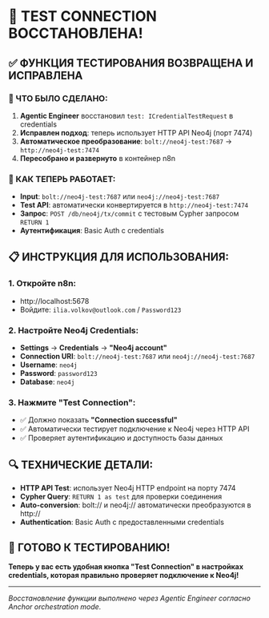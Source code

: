 # 🎉 TEST CONNECTION ВОССТАНОВЛЕНА!

## ✅ **ФУНКЦИЯ ТЕСТИРОВАНИЯ ВОЗВРАЩЕНА И ИСПРАВЛЕНА**

### **🔧 ЧТО БЫЛО СДЕЛАНО:**
1. **Agentic Engineer** восстановил `test: ICredentialTestRequest` в credentials
2. **Исправлен подход**: теперь использует HTTP API Neo4j (порт 7474)
3. **Автоматическое преобразование**: `bolt://neo4j-test:7687` → `http://neo4j-test:7474`
4. **Пересобрано и развернуто** в контейнер n8n

### **🎯 КАК ТЕПЕРЬ РАБОТАЕТ:**
- **Input**: `bolt://neo4j-test:7687` или `neo4j://neo4j-test:7687`
- **Test API**: автоматически конвертируется в `http://neo4j-test:7474`
- **Запрос**: `POST /db/neo4j/tx/commit` с тестовым Cypher запросом `RETURN 1`
- **Аутентификация**: Basic Auth с credentials

## 📋 **ИНСТРУКЦИЯ ДЛЯ ИСПОЛЬЗОВАНИЯ:**

### **1. Откройте n8n:**
- http://localhost:5678
- Войдите: `ilia.volkov@outlook.com` / `Password123`

### **2. Настройте Neo4j Credentials:**
- **Settings** → **Credentials** → **"Neo4j account"**
- **Connection URI**: `bolt://neo4j-test:7687` или `neo4j://neo4j-test:7687`
- **Username**: `neo4j`
- **Password**: `password123`  
- **Database**: `neo4j`

### **3. Нажмите "Test Connection":**
- ✅ Должно показать **"Connection successful"**
- ✅ Автоматически тестирует подключение к Neo4j через HTTP API
- ✅ Проверяет аутентификацию и доступность базы данных

## 🔍 **ТЕХНИЧЕСКИЕ ДЕТАЛИ:**
- **HTTP API Test**: использует Neo4j HTTP endpoint на порту 7474
- **Cypher Query**: `RETURN 1 as test` для проверки соединения
- **Auto-conversion**: bolt:// и neo4j:// автоматически преобразуются в http://
- **Authentication**: Basic Auth с предоставленными credentials

## 🚀 **ГОТОВО К ТЕСТИРОВАНИЮ!**

**Теперь у вас есть удобная кнопка "Test Connection" в настройках credentials, которая правильно проверяет подключение к Neo4j!**

---
*Восстановление функции выполнено через Agentic Engineer согласно Anchor orchestration mode.*